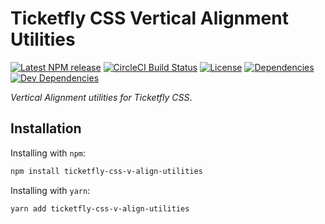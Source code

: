 # Ticketfly CSS Vertical Alignment Utilities

[![Latest NPM release][npm-badge]][npm-badge-url]
[![CircleCI Build Status][circle-badge]][circle-badge-url]
[![License][license-badge]][license-badge-url]
[![Dependencies][dependencies-badge]][dependencies-badge-url]
[![Dev Dependencies][devDependencies-badge]][devDependencies-badge-url]


_Vertical Alignment utilities for Ticketfly CSS_.


## Installation

Installing with `npm`:

```bash
npm install ticketfly-css-v-align-utilities
```

Installing with `yarn`:

```bash
yarn add ticketfly-css-v-align-utilities
```

[npm-badge]: https://img.shields.io/npm/v/ticketfly-css-v-align-utilities.svg
[npm-badge-url]: https://www.npmjs.com/package/ticketfly-css-v-align-utilities
[circle-badge]: https://circleci.com/gh/Ticketfly-UI/ticketfly-css-v-align-utilities/tree/master.svg?style=svg&circle-token={{CIRCLE_TOKEN}}
[circle-badge-url]: https://circleci.com/gh/Ticketfly-UI/ticketfly-css-v-align-utilities/tree/master
[license-badge]: https://img.shields.io/npm/l/ticketfly-css-v-align-utilities.svg
[license-badge-url]: LICENSE
[dependencies-badge]: https://img.shields.io/david/Ticketfly-UI/ticketfly-css-v-align-utilities.svg
[dependencies-badge-url]: https://david-dm.org/Ticketfly-UI/ticketfly-css-v-align-utilities
[devDependencies-badge]: https://img.shields.io/david/dev/Ticketfly-UI/ticketfly-css-v-align-utilities.svg
[devDependencies-badge-url]: https://david-dm.org/Ticketfly-UI/ticketfly-css-v-align-utilities#info=devDependencies


